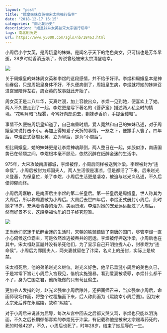 ```yaml
---
layout: "post"
title: "娥皇妹妹女英被宋太宗强行临幸"
date: "2018-12-17 16:15"
categories: "南北朝历史"
description: "娥皇妹妹女英被宋太宗强行临幸"
tags: 南北朝历史
url: https://www.y5000.com/zgls/nb/18463.html
---
```






小周后小字女英，是周娥皇的妹妹。是闻名于天下的绝色美女，只可惜也是芳华早逝，28岁时就香消玉殒了，传说曾经被宋太宗清醒临幸。

![](https://img.y5000.com/uploads/allimg/170401/8-1F401145615223.jpg)

关于周娥皇的妹妹周女英和李煜的这段感情，并不给予好评。李煜和周娥皇本是神仙眷侣，只是周娥皇身体不好，不久便病倒了，周娥皇生病，李煜就将她的妹妹召进宫里陪伴左右，周女英的故事就此开始了。

周女英正是二八年华，天真烂漫，加上容貌出众，李煜一见到她，便喜欢上了她。两人不久便走到了一起，李煜更是写下著名的《菩萨蛮》描述两人私会时的情境。“花明月暗飞轻雾，今宵好向郎边去，剗袜步香阶，手提金缕鞋”。

事情不久便被周娥皇知道了，自己病重时期，爱人竟然和自己的妹妹私通，对于周娥皇来说打击不小。再加上得知爱子夭折的事情，一怒之下，便撒手人寰了。四年后，李煜正式娶周女英，立为皇后，是为“小周后”。

相比周娥皇，她的妹妹更是让李煜神魂颠倒，两人整日在一起，如胶似漆，南唐国势已在倾颓之间，李煜根本毫不顾忌，依然沉醉在纸醉金迷的生活中。

975年，大宋攻破南唐都城，李煜被俘，小周后同样被送到汴梁。李煜被封为“违命侯”，小周后被封为郑国夫人，两人生活很是凄凉，但是都活了下来。后来赵光义登基，为保皇位，杀了李煜，小周后生活更是凄凉，被迫与赵光义私通，不久后便抑郁而终。

小周后周嘉敏，是南唐后主李煜的第二任皇后。第一任皇后是周娥皇，世人称其为大周后，所以称周嘉敏为小周后。大周后去世四年后，李煜正式册封小周后，此时她才18岁，充满着青春的活力，美丽贤淑，李煜对她的宠爱远远超过了大周后，然而好景不长，这段幸福快乐的日子终究短暂。

![](https://img.y5000.com/uploads/allimg/170401/8-1F401145622N7.jpg)

正当他们沉迷于纸醉金迷的生活时，宋朝的铁骑踏破了南唐的国门，尽管李煜一直小心伺候这位霸主，可是依然难逃被吞并的厄运。李煜被俘押送汴梁，小周后也在其中。宋太祖赵匡胤并没有杀死他们，为了显示自己开明拉拢人心，封李煜为“违命侯”，小周后为郑国夫人，两夫妻就留在了汴梁，名义上的册封，实际上是软禁。

宋太祖死后，他的弟弟赵光义继位。赵光义好色，他早已垂涎小周后的美色久已，于是常常下旨让小周后入宫觐见，借机实施强暴。看到爱妻被凌辱，李煜什么都干不了，身为亡国之君，他所能做的只有苟且偷生。

更加令人发指的时，赵光义强幸小周后除外，还把画师召来，当众强幸小周后，命画师现场作画，将整个过程描画下来，后人称此画为《熙陵幸小周后图》。因为宋太宗死后葬在永熙陵，故称“熙陵”。

对于小周后来说甚为屈辱，每次从宫中回去之后都又哭又骂，李煜也只能以泪洗面，不久之后长期郁郁寡欢的李煜死于汴梁，有记载称他是被宋太宗赐毒药死的，死的时候42岁，不久，小周后也死了，时年28岁，结束了她屈辱的一生。
